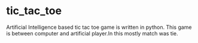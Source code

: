 # tic_tac_toe
ArtificiaI Intelligence based tic tac toe game is written in python.
This game is between computer and artificial player.In this mostly match was tie.

